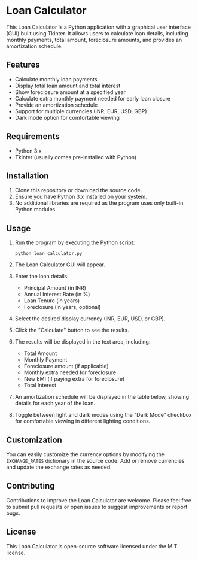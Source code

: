 # Loan Calculator

This Loan Calculator is a Python application with a graphical user interface (GUI) built using Tkinter. It allows users to calculate loan details, including monthly payments, total amount, foreclosure amounts, and provides an amortization schedule.

## Features

- Calculate monthly loan payments
- Display total loan amount and total interest
- Show foreclosure amount at a specified year
- Calculate extra monthly payment needed for early loan closure
- Provide an amortization schedule
- Support for multiple currencies (INR, EUR, USD, GBP)
- Dark mode option for comfortable viewing

## Requirements

- Python 3.x
- Tkinter (usually comes pre-installed with Python)

## Installation

1. Clone this repository or download the source code.
2. Ensure you have Python 3.x installed on your system.
3. No additional libraries are required as the program uses only built-in Python modules.

## Usage

1. Run the program by executing the Python script:

   ```
   python loan_calculator.py
   ```

2. The Loan Calculator GUI will appear.

3. Enter the loan details:
   - Principal Amount (in INR)
   - Annual Interest Rate (in %)
   - Loan Tenure (in years)
   - Foreclosure (in years, optional)

4. Select the desired display currency (INR, EUR, USD, or GBP).

5. Click the "Calculate" button to see the results.

6. The results will be displayed in the text area, including:
   - Total Amount
   - Monthly Payment
   - Foreclosure amount (if applicable)
   - Monthly extra needed for foreclosure
   - New EMI (if paying extra for foreclosure)
   - Total Interest

7. An amortization schedule will be displayed in the table below, showing details for each year of the loan.

8. Toggle between light and dark modes using the "Dark Mode" checkbox for comfortable viewing in different lighting conditions.

## Customization

You can easily customize the currency options by modifying the `EXCHANGE_RATES` dictionary in the source code. Add or remove currencies and update the exchange rates as needed.

## Contributing

Contributions to improve the Loan Calculator are welcome. Please feel free to submit pull requests or open issues to suggest improvements or report bugs.

## License

This Loan Calculator is open-source software licensed under the MIT license.
